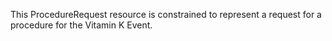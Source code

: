 This ProcedureRequest resource is constrained to represent a request for a procedure for the Vitamin K Event.